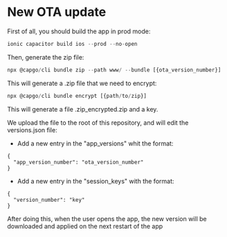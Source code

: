 # New OTA update

First of all, you should build the app in prod mode:

```jsx
ionic capacitor build ios --prod --no-open
```

Then, generate the zip file:

```jsx
npx @capgo/cli bundle zip --path www/ --bundle [{ota_version_number}]
```
This will generate a .zip file that we need to encrypt:

```jsx
npx @capgo/cli bundle encrypt [{path/to/zip}]
```

This will generate a file .zip_encrypted.zip and a key.

We upload the file to the root of this repository, and will edit the versions.json file:
- Add a new entry in the "app_versions" whit the format: 
```
{
  "app_version_number": "ota_version_number"
}
```
- Add a new entry in the "session_keys" with the format:
```
{
  "version_number": "key"
}
```

After doing this, when the user opens the app, the new version will be downloaded and applied on the next restart of the app